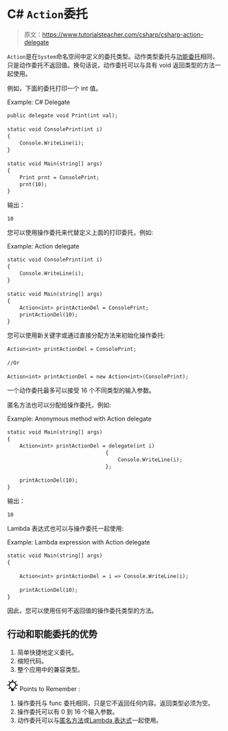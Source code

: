 # C# `Action`委托

> 原文：<https://www.tutorialsteacher.com/csharp/csharp-action-delegate>

`Action`是在`System`命名空间中定义的委托类型。动作类型委托与[功能委托](/csharp/csharp-func-delegate)相同，只是动作委托不返回值。换句话说，动作委托可以与具有 void 返回类型的方法一起使用。

例如，下面的委托打印一个 int 值。

Example: C# Delegate

```
public delegate void Print(int val);

static void ConsolePrint(int i)
{
    Console.WriteLine(i);
}

static void Main(string[] args)
{           
    Print prnt = ConsolePrint;
    prnt(10);
} 
```

输出：

```
10
```

您可以使用操作委托来代替定义上面的打印委托，例如:

Example: Action delegate

```
static void ConsolePrint(int i)
{
    Console.WriteLine(i);
}

static void Main(string[] args)
{
    Action<int> printActionDel = ConsolePrint;
    printActionDel(10);
} 
```

您可以使用新关键字或通过直接分配方法来初始化操作委托:

```
Action<int> printActionDel = ConsolePrint;

//Or

Action<int> printActionDel = new Action<int>(ConsolePrint); 
```

一个动作委托最多可以接受 16 个不同类型的输入参数。

匿名方法也可以分配给操作委托，例如:

Example: Anonymous method with Action delegate

```
static void Main(string[] args)
{
    Action<int> printActionDel = delegate(int i)
                                {
                                    Console.WriteLine(i);
                                };

    printActionDel(10);
} 
```

输出：

```
10
```

Lambda 表达式也可以与操作委托一起使用:

Example: Lambda expression with Action delegate

```
static void Main(string[] args)
{

    Action<int> printActionDel = i => Console.WriteLine(i);

    printActionDel(10);
} 
```

因此，您可以使用任何不返回值的操作委托类型的方法。

## 行动和职能委托的优势

1.  简单快捷地定义委托。
2.  缩短代码。
3.  整个应用中的兼容类型。

![](img/85db52f5404f0c468e1b194aa487d6a1.png)  Points to Remember :

1.  操作委托与 func 委托相同，只是它不返回任何内容。返回类型必须为空。
2.  操作委托可以有 0 到 16 个输入参数。
3.  动作委托可以与[匿名方法](/csharp/csharp-anonymous-method)或[Lambda 表达式](/linq/linq-lambda-expression)一起使用。